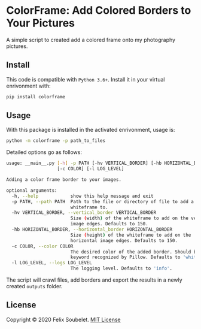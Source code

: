 # ColorFrame: Add Colored Borders to Your Pictures

A simple script to created add a colored frame onto my photography pictures.

## Install

This code is compatible with `Python 3.6+`.
Install it in your virtual enrivonment with:
```bash
pip install colorframe
```

## Usage

With this package is installed in the activated enrivonment, usage is:
```bash
python -m colorframe -p path_to_files
```

Detailed options go as follows:
```bash
usage: __main__.py [-h] -p PATH [-hv VERTICAL_BORDER] [-hb HORIZONTAL_BORDER]
                   [-c COLOR] [-l LOG_LEVEL]

Adding a color frame border to your images.

optional arguments:
  -h, --help            show this help message and exit
  -p PATH, --path PATH  Path to the file or directory of file to add a
                        whiteframe to.
  -hv VERTICAL_BORDER, --vertical_border VERTICAL_BORDER
                        Size (width) of the whiteframe to add on the vertical
                        image edges. Defaults to 150.
  -hb HORIZONTAL_BORDER, --horizontal_border HORIZONTAL_BORDER
                        Size (height) of the whiteframe to add on the
                        horizontal image edges. Defaults to 150.
  -c COLOR, --color COLOR
                        The desired color of the added border. Should be a
                        keyword recognized by Pillow. Defaults to 'white'.
  -l LOG_LEVEL, --logs LOG_LEVEL
                        The logging level. Defaults to 'info'.
```

The script will crawl files, add borders and export the results in a newly created `outputs` folder.

## License

Copyright &copy; 2020 Felix Soubelet. [MIT License](LICENSE)
